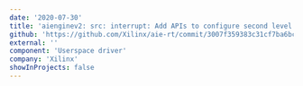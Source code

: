 ```yaml
---
date: '2020-07-30'
title: 'aienginev2: src: interrupt: Add APIs to configure second level interrupt controller'
github: 'https://github.com/Xilinx/aie-rt/commit/3007f359383c31cf7ba6bc5b365671e4201e87e8'
external: ''
component: 'Userspace driver'
company: 'Xilinx'
showInProjects: false
---
```

